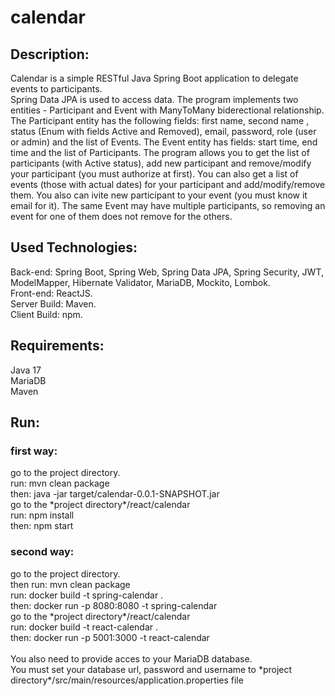 # calendar
<h2>Description:</h2>
  <div>
  Calendar is a simple RESTful Java Spring Boot application to delegate events to participants.
  </div>
  <div>
  Spring Data JPA is used to access data. The program implements two entities - Participant and Event with ManyToMany biderectional relationship.
The Participant entity has the following fields: first name, second name , status (Enum with fields Active and Removed), email, password, role (user or admin) and the list of Events.
The Event entity has fields: start time, end time and the list of Participants.
The program allows you to get the list of participants (with Active status), add new participant and remove/modify your participant (you must authorize at first).
You can also get a list of events (those with actual dates) for your participant and add/modify/remove them. You also can ivite new participant to your event (you must know it email for it).
The same Event may have multiple participants, so removing an event for one of them does not remove for the others.
</div>
<h2>Used Technologies:</h2>
 <div>
 Back-end: Spring Boot, Spring Web, Spring Data JPA, Spring Security, JWT, ModelMapper, Hibernate Validator, MariaDB, Mockito, Lombok.
  </div>
  <div>
 Front-end: ReactJS.
 </div>
 <div>
  Server Build: Maven.
  </div>
  <div>
 Client Build: npm.
 </div>
 <h2> Requirements:</h2>
 <div> Java 17 </div>
 <div> MariaDB </div>
 <div> Maven </div>
<h2>Run:</h2> 
  <h3>first way:</h3>
  <div>
    <div>go to the project directory.
      <div>run: mvn clean package</div>
      <div>then: java -jar target/calendar-0.0.1-SNAPSHOT.jar</div>
      <div>go to the *project directory*/react/calendar</div>
      <div>run: npm install</div>
      <div>then: npm start</div>
  </div>
  <h3>second way:</h3>
    <div>
    <div>go to the project directory.</div>
    <div>then run: mvn clean package</div>
    <div>run: docker build -t spring-calendar .</div>
    <div>then: docker run  -p 8080:8080 -t spring-calendar</div>
    <div>go to the *project directory*/react/calendar</div>
    <div>run: docker build -t react-calendar .</div>
    <div>then: docker run -p 5001:3000 -t react-calendar</div>
    </div>
   <br/>
  <div>You also need to provide acces to your MariaDB database. </div>
  <div>You must set your database url, password and username to *project directory*/src/main/resources/application.properties file</div>
